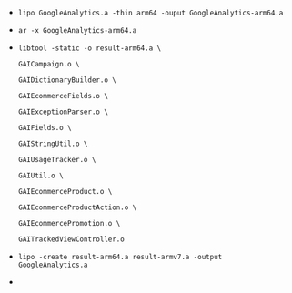 - ```
  lipo GoogleAnalytics.a -thin arm64 -ouput GoogleAnalytics-arm64.a
  ```

- ```
  ar -x GoogleAnalytics-arm64.a
  ```

- ```
  libtool -static -o result-arm64.a \
  
  GAICampaign.o \
  
  GAIDictionaryBuilder.o \
  
  GAIEcommerceFields.o \
  
  GAIExceptionParser.o \
  
  GAIFields.o \
  
  GAIStringUtil.o \
  
  GAIUsageTracker.o \
  
  GAIUtil.o \
  
  GAIEcommerceProduct.o \
  
  GAIEcommerceProductAction.o \
  
  GAIEcommercePromotion.o \
  
  GAITrackedViewController.o
  ```

- ```
  lipo -create result-arm64.a result-armv7.a -output GoogleAnalytics.a
  ```

- 
